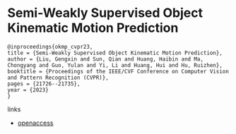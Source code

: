 # Semi-Weakly Supervised Object Kinematic Motion Prediction

```
@inproceedings{okmp_cvpr23,
title = {Semi-Weakly Supervised Object Kinematic Motion Prediction},
author = {Liu, Gengxin and Sun, Qian and Huang, Haibin and Ma, Chongyang and Guo, Yulan and Yi, Li and Huang, Hui and Hu, Ruizhen},
booktitle = {Proceedings of the IEEE/CVF Conference on Computer Vision and Pattern Recognition (CVPR)},
pages = {21726--21735},
year = {2023}
}
```

links
- [openaccess](http://openaccess.thecvf.com//content/CVPR2023/html/Liu_Semi-Weakly_Supervised_Object_Kinematic_Motion_Prediction_CVPR_2023_paper.html)
